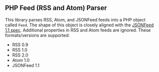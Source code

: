 ## PHP Feed (RSS and Atom) Parser

This library parses RSS, Atom, and JSONFeed feeds into a PHP object called `Feed`. The shape of this object is closely aligned with the [JSONFeed 1.1 spec](https://jsonfeed.org/version/1.1). Additional properties in RSS and Atom feeds are ignored. These formats/versions are supported:

- RSS 0.9
- RSS 1.0
- RSS 2.0
- Atom 1.0
- JSONFeed 1.1

